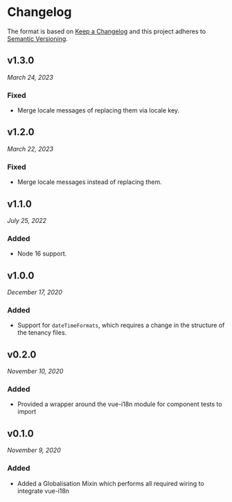 # Changelog

The format is based on [Keep a Changelog](http://keepachangelog.com/en/1.0.0/)
and this project adheres to [Semantic Versioning](http://semver.org/spec/v2.0.0.html).

v1.3.0
------------------------------
*March 24, 2023*

### Fixed
- Merge locale messages of replacing them via locale key.


v1.2.0
------------------------------
*March 22, 2023*

### Fixed
- Merge locale messages instead of replacing them.


v1.1.0
------------------------------
*July 25, 2022*

### Added
- Node 16 support.


v1.0.0
------------------------------
*December 17, 2020*

### Added
- Support for `dateTimeFormats`, which requires a change in the structure of the tenancy files.


v0.2.0
------------------------------
*November 10, 2020*

### Added
- Provided a wrapper around the vue-i18n module for component tests to import


v0.1.0
------------------------------
*November 9, 2020*

### Added
- Added a Globalisation Mixin which performs all required wiring to integrate vue-i18n
